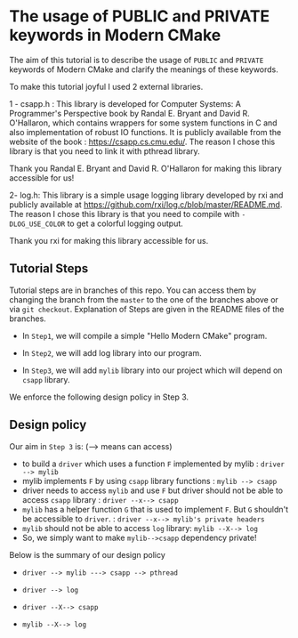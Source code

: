 # The usage of PUBLIC and PRIVATE keywords in Modern CMake

The aim of this tutorial is to describe the usage of `PUBLIC` and `PRIVATE` keywords of Modern CMake and clarify
the meanings of these keywords.

To make this tutorial joyful I used 2 external libraries.

1 - csapp.h : This library is developed for Computer Systems: A Programmer's Perspective book by Randal E. Bryant and David R. O'Hallaron,
which contains wrappers for some system functions in C and also implementation of robust IO functions. It is publicly available from the website of the book : https://csapp.cs.cmu.edu/. The reason I chose this library is that you need to link it with pthread library.

Thank you Randal E. Bryant and David R. O'Hallaron for making this library accessible for us!

2- log.h: This library is a simple usage logging library developed by rxi and publicly available at https://github.com/rxi/log.c/blob/master/README.md.
The reason I chose this library is that you need to compile with `-DLOG_USE_COLOR` to get a colorful logging output. 

Thank you rxi for making this library accessible for us.

## Tutorial Steps

Tutorial steps are in branches of this repo. You can access them by changing the branch from the `master` to the one of the branches above or via 
`git checkout`. Explanation of Steps are given in the README files of the branches.

* In `Step1`, we will compile a simple "Hello Modern CMake" program.

* In `Step2`, we will add log library into our program.

* In `Step3`, we will add `mylib` library into our project which will depend on `csapp` library. 

We enforce the following design policy in Step 3.  

## Design policy

Our aim in `Step 3` is: (--> means can access)

* to build a `driver` which uses a function `F` implemented by mylib : `driver --> mylib`
* mylib implements `F` by using `csapp` library functions : `mylib --> csapp`
* driver needs to access `mylib` and use `F` but driver should not be able to access 
  `csapp` library : `driver --x--> csapp`
* `mylib` has a helper function `G` that is used to implement `F`. But `G` shouldn't be 
  accessible to `driver`. : `driver --x--> mylib's private headers`
* `mylib` should not be able to access `log` library: `mylib --X--> log`     
* So, we simply want to make `mylib-->csapp` dependency private!

 Below is the summary of our design policy

 * `driver --> mylib ---> csapp --> pthread` 
 
 * `driver --> log`

 * `driver --X--> csapp`

 * `mylib --X--> log`       

